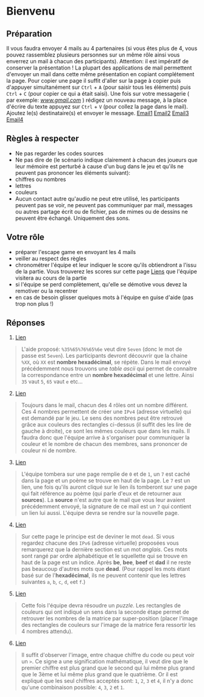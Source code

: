 # Bienvenu

## Préparation
Il vous faudra envoyer 4 mails au 4 partenaires (si vous êtes plus de 4, vous pouvez rassemblez plusieurs personnes sur un même rôle ainsi vous enverrez un mail à chacun des participants). Attention: il est impératif de conserver la présentation ! La plupart des applications de mail permettent d'envoyer un mail dans cette même présentation en copiant complétement la page. Pour copier une page il suffit d'aller sur la page à copier puis d'appuyer simultanément sur `Ctrl` + `A` (pour saisir tous les éléments) puis `Ctrl` + `C` (pour copier ce qui a était saisi). Une fois sur votre messagerie ( par exemple: *www.gmail.com* ) rédigez un nouveau message, à la place d'écrire du texte appuyez sur `Ctrl` + `V` (pour collez la page dans le mail). Ajoutez le(s) destinataire(s) et envoyer le message.
[Email1](/email1.html)
[Email2](/email2.html)
[Email3](/email3.html)
[Email4](/email4.html)

## Règles à respecter
 - Ne pas regarder les codes sources
 - Ne pas dire de (le scénario indique clairement à chacun des joueurs que leur mémoire est perturbé à cause d'un bug dans le jeu et qu'ils ne peuvent pas prononcer les éléments suivant):
  - chiffres ou nombres
  - lettres
  - couleurs
 - Aucun contact autre qu'audio ne peut etre utilisé, les participants peuvent pas se voir, ne peuvent pas communiquer par mail, messages ou autres partage écrit ou de fichier, pas de mimes ou de dessins ne peuvent être échangé. Uniquement des sons.

## Votre rôle
 - préparer l'escape game en envoyant les 4 mails
 - veiller au respect des règles
 - chronométrer l'équipe et leur indiquer le score qu'ils obtiendront a l'issu de la partie. Vous trouverez les scores sur cette page [Liens](/page1.html) que l'équipe visitera au cours de la partie
 - si l'équipe se perd complètement, qu'elle se démotive vous devez la remotiver ou la recentrer
 - en cas de besoin glisser quelques mots à l'équipe en guise d'aide (pas trop non plus !)

## Réponses
1. [Lien](/page1.html)
> L'aide proposé: `%35%65%76%65%6e` veut dire `5even` (donc le mot de passe est `5even`). Les participants devront découvrir que la chaine `%XX`, où `XX` est **nombre hexadécimal**, se répète. Dans le mail envoyé précédemment nous trouvons une *table ascii* qui permet de connaitre la correspondance entre un **nombre hexadécimal** et une lettre. Ainsi `35` vaut `5`, `65` vaut `e` etc...
2. [Lien](/ip.html)
> Toujours dans le mail, chacun des 4 rôles ont un nombre différent. Ces 4 nombres permettent de créer une `IPv4` (adresse virtuelle) qui est demandé par le jeu. Le sens des nombres peut être retrouvé grâce aux couleurs des rectangles ci-dessus (il suffit des les lire de gauche à droite), ce sont les mêmes couleurs que dans les mails. Il faudra donc que l'équipe arrive à s'organiser pour communiquer la couleur et le nombre de chacun des membres, sans prononcer de couleur ni de nombre.
3. [Lien](/firewall.html)
> L'équipe tombera sur une page remplie de `0` et de `1`, un `7` est caché dans la page et un poème se trouve en haut de la page. Le `7` est un lien, une fois qu'ils auront cliqué sur le lien ils tomberont sur une page qui fait référence au poème (qui parle d'eux et de retourner aux **sources**). La **source** n'est autre que le mail que vous leur avaient précédemment envoyé, la signature de ce mail est un `7` qui contient un lien lui aussi. L'équipe devra se rendre sur la nouvelle page.
4. [Lien](/ipv6)
> Sur cette page le principe est de deviner le mot `dead`. Si vous regardez chacune des `IPv6` (adresse virtuelle) proposées vous remarquerez que la dernière section est un mot *anglais*. Ces mots sont rangé par ordre alphabétique et le squellette qui se trouve en haut de la page est un indice. Après **be**, **bee**, **beef** et **dad** il ne reste pas beaucoup d'autres mots que **dead**. (Pour rappel les mots étant basé sur de l'**hexadécimal**, ils ne peuvent contenir que les lettres suivantes `a`, `b`, `c`, `d`, `e`et `f`.)
5. [Lien](/matrice.html)
> Cette fois l'équipe devra résoudre un *puzzle*. Les rectangles de couleurs qui ont indiqué un sens dans la seconde étape permet de retrouver les nombres de la matrice par super-position (placer l'image des rectangles de couleurs sur l'image de la matrice fera ressortir les 4 nombres attendu).
6. [Lien](/Cadena.html)
> Il suffit d'observer l'image, entre chaque chiffre du code ou peut voir un `>`. Ce signe a une signification mathématique, il veut dire que le premier chiffre est plus grand que le second qui lui même plus grand que le 3ème et lui même plus grand que le quatrième. Or il est expliqué que les seul chiffres acceptés sont: `1`, `2`, `3` et `4`, il n'y a donc qu'une combinaison possible: `4`, `3`, `2` et `1`.